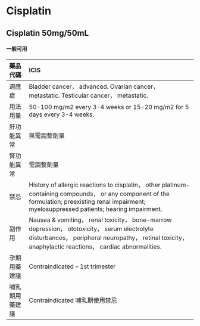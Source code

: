 # Cisplatin

## Cisplatin 50mg/50mL

#### 一般可用

| 藥品代碼       | ICIS                                                                                                                                                                                                    |
|:---------------|:--------------------------------------------------------------------------------------------------------------------------------------------------------------------------------------------------------|
| 適應症         | Bladder cancer， advanced. Ovarian cancer， metastatic. Testicular cancer， metastatic.                                                                                                                 |
| 用法用量       | 50-100 mg/m2 every 3-4 weeks or 15-20 mg/m2 for 5 days every 3-4 weeks.                                                                                                                                 |
| 肝功能異常     | 無需調整劑量                                                                                                                                                                                            |
| 腎功能異常     | 需調整劑量                                                                                                                                                                                              |
| 禁忌           | History of allergic reactions to cisplatin， other platinum-containing compounds， or any component of the formulation; preexisting renal impairment; myelosuppressed patients; hearing impairment.     |
| 副作用         | Nausea & vomiting， renal toxicity， bone-marrow depression， ototoxicity， serum electrolyte disturbances， peripheral neuropathy， retinal toxicity， anaphylactic reactions， cardiac abnormalities. |
| 孕期用藥建議   | Contraindicated – 1st trimester                                                                                                                                                                         |
| 哺乳期用藥建議 | Contraindicated 哺乳期使用禁忌                                                                                                                                                                          |

